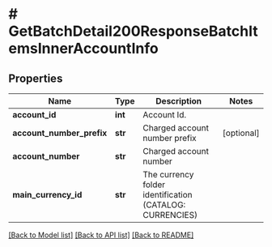 # # GetBatchDetail200ResponseBatchItemsInnerAccountInfo

## Properties

Name | Type | Description | Notes
------------ | ------------- | ------------- | -------------
**account_id** | **int** | Account Id. |
**account_number_prefix** | **str** | Charged account number prefix | [optional]
**account_number** | **str** | Charged account number |
**main_currency_id** | **str** | The currency folder identification (CATALOG: CURRENCIES) |

[[Back to Model list]](../../README.md#models) [[Back to API list]](../../README.md#endpoints) [[Back to README]](../../README.md)
